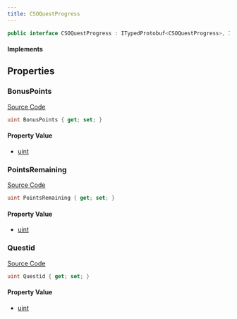 ```yaml
---
title: CSOQuestProgress
---
```


```csharp
public interface CSOQuestProgress : ITypedProtobuf<CSOQuestProgress>, INativeHandle
```

#### Implements

## Properties

### BonusPoints

[Source Code](https://github.com/swiftly-solution/swiftlys2/blob/main/managed/src/SwiftlyS2.Generated/Protobufs/Interfaces/CSOQuestProgress.cs#L19)

```csharp
uint BonusPoints { get; set; }
```

#### Property Value

- [uint](https://learn.microsoft.com/dotnet/api/system.uint32)

### PointsRemaining

[Source Code](https://github.com/swiftly-solution/swiftlys2/blob/main/managed/src/SwiftlyS2.Generated/Protobufs/Interfaces/CSOQuestProgress.cs#L16)

```csharp
uint PointsRemaining { get; set; }
```

#### Property Value

- [uint](https://learn.microsoft.com/dotnet/api/system.uint32)

### Questid

[Source Code](https://github.com/swiftly-solution/swiftlys2/blob/main/managed/src/SwiftlyS2.Generated/Protobufs/Interfaces/CSOQuestProgress.cs#L13)

```csharp
uint Questid { get; set; }
```

#### Property Value

- [uint](https://learn.microsoft.com/dotnet/api/system.uint32)

